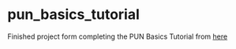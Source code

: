 # pun_basics_tutorial

Finished project form completing the PUN Basics Tutorial from [here](https://doc.photonengine.com/en-us/pun/v2/demos-and-tutorials/pun-basics-tutorial/intro)
